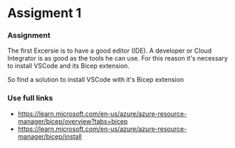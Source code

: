 # Assigment 1

### Assignment
The first Excersie is to have a good editor (IDE). A developer or Cloud Integrator is as good as the tools he can use. For this reason it's necessary to install VSCode and its Bicep extension. 

So find a solution to install VSCode with it's Bicep extension

### Use full links

- https://learn.microsoft.com/en-us/azure/azure-resource-manager/bicep/overview?tabs=bicep
- https://learn.microsoft.com/en-us/azure/azure-resource-manager/bicep/install